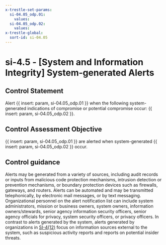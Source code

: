 ```yaml
---
x-trestle-set-params:
  si-04.05_odp.01:
    values:
  si-04.05_odp.02:
    values:
x-trestle-global:
  sort-id: si-04.05
---
```


# si-4.5 - \[System and Information Integrity\] System-generated Alerts

## Control Statement

Alert {{ insert: param, si-04.05_odp.01 }} when the following system-generated indications of compromise or potential compromise occur: {{ insert: param, si-04.05_odp.02 }}.

## Control Assessment Objective

{{ insert: param, si-04.05_odp.01 }} are alerted when system-generated {{ insert: param, si-04.05_odp.02 }} occur.

## Control guidance

Alerts may be generated from a variety of sources, including audit records or inputs from malicious code protection mechanisms, intrusion detection or prevention mechanisms, or boundary protection devices such as firewalls, gateways, and routers. Alerts can be automated and may be transmitted telephonically, by electronic mail messages, or by text messaging. Organizational personnel on the alert notification list can include system administrators, mission or business owners, system owners, information owners/stewards, senior agency information security officers, senior agency officials for privacy, system security officers, or privacy officers. In contrast to alerts generated by the system, alerts generated by organizations in [SI-4(12)](#si-4.12) focus on information sources external to the system, such as suspicious activity reports and reports on potential insider threats.
